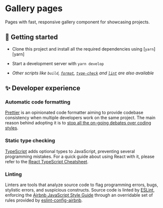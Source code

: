 # Gallery pages

Pages with fast, responsive gallery component for showcasing projects.

## 🚀 Getting started

- Clone this project and install all the required dependencies using [`yarn`][yarn]
- Start a development server with `yarn develop`

- _Other scripts like `build`, [`format`](#automatic-code-formatting), [`type-check`](#static-type-checking) and [`lint`](#linting) are also available_


<!---
### Deploy

[![Deploy to Netlify](https://www.netlify.com/img/deploy/button.svg)](https://app.netlify.com/start/deploy?repository=https://github.com/simonyiszk/schdesign-web) -->

## ✨ Developer experience

### Automatic code formatting

[Prettier][] is an opinionated code formatter aiming to provide codebase consistency when multiple developers work on the same project. The main reason behind adopting it is to [stop all the on-going debates over coding styles][].

[prettier]: https://prettier.io/
[stop all the on-going debates over coding styles]: https://prettier.io/docs/en/why-prettier.html

### Static type checking

[TypeScript][] adds optional types to JavaScript, preventing several programming mistakes. For a quick guide about using React with it, please refer to the [React TypeScript Cheatsheet].

[typescript]: https://www.typescriptlang.org/
[react typescript cheatsheet]: https://github.com/sw-yx/react-typescript-cheatsheet

### Linting

Linters are tools that analyze source code to flag programming errors, bugs, stylistic errors, and suspicious constructs. Source code is linted by [ESLint][], enforcing the [Airbnb JavaScript Style Guide][] through an overridable set of rules provided by [eslint-config-airbnb][].

[eslint]: https://eslint.org/
[airbnb javascript style guide]: https://github.com/airbnb/javascript
[eslint-config-airbnb]: https://github.com/airbnb/javascript/tree/master/packages/eslint-config-airbnb
